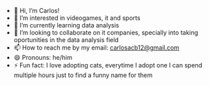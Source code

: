 - 👋 Hi, I’m Carlos!
- 👀 I’m interested in videogames, it and sports
- 🌱 I’m currently learning data analysis
- 💞️ I’m looking to collaborate on it companies, specially into taking oportunities in the data analysis field
- 📫 How to reach me by my email: carlosacb12@gmail.com
- 😄 Pronouns: he/him
- ⚡ Fun fact: I love adopting cats, everytime I adopt one I can spend multiple hours just to find a funny name for them

